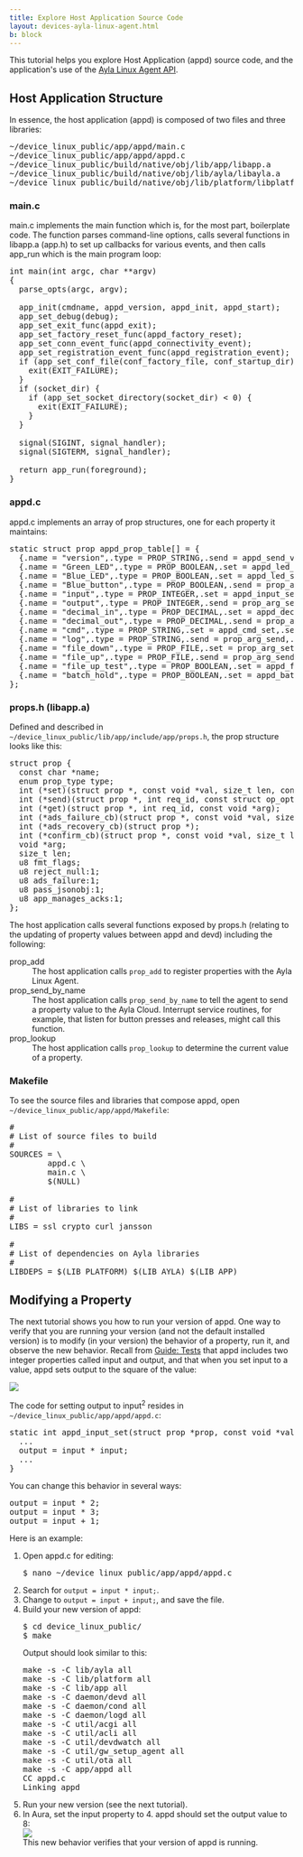 ```yaml
---
title: Explore Host Application Source Code
layout: devices-ayla-linux-agent.html
b: block
---
```


This tutorial helps you explore Host Application (appd) source code, and the application's use of the [Ayla Linux Agent API](/devices/ayla-linux-agent/reference/ayla-linux-agent-api).

## Host Application Structure

In essence, the host application (appd) is composed of two files and three libraries:

<pre>
~/device_linux_public/app/appd/main.c
~/device_linux_public/app/appd/appd.c
~/device_linux_public/build/native/obj/lib/app/libapp.a
~/device_linux_public/build/native/obj/lib/ayla/libayla.a
~/device_linux_public/build/native/obj/lib/platform/libplatform.a
</pre>

### main.c

main.c implements the main function which is, for the most part, boilerplate code. The function parses command-line options, calls several functions in libapp.a (app.h) to set up callbacks for various events, and then calls app_run which is the main program loop:

<pre>
int main(int argc, char **argv)
{
  parse_opts(argc, argv);

  app_init(cmdname, appd_version, appd_init, appd_start);
  app_set_debug(debug);
  app_set_exit_func(appd_exit);
  app_set_factory_reset_func(appd_factory_reset);
  app_set_conn_event_func(appd_connectivity_event);
  app_set_registration_event_func(appd_registration_event);
  if (app_set_conf_file(conf_factory_file, conf_startup_dir) < 0) {
    exit(EXIT_FAILURE);
  }
  if (socket_dir) {
    if (app_set_socket_directory(socket_dir) < 0) {
      exit(EXIT_FAILURE);
    }
  }

  signal(SIGINT, signal_handler);
  signal(SIGTERM, signal_handler);

  return app_run(foreground);
}
</pre>

### appd.c

appd.c implements an array of prop structures, one for each property it maintains:
<pre>
static struct prop appd_prop_table[] = {
  {.name = "version",.type = PROP_STRING,.send = appd_send_version},
  {.name = "Green_LED",.type = PROP_BOOLEAN,.set = appd_led_set,.send = prop_arg_send,.arg = &green_led,.len = sizeof(green_led),.ads_failure_cb = appd_prop_ads_failure_cb,},
  {.name = "Blue_LED",.type = PROP_BOOLEAN,.set = appd_led_set,.send = prop_arg_send,.arg = &blue_led,.len = sizeof(blue_led),.ads_failure_cb = appd_prop_ads_failure_cb,},
  {.name = "Blue_button",.type = PROP_BOOLEAN,.send = prop_arg_send,.arg = &blue_button,.len = sizeof(blue_button),.ads_failure_cb = appd_prop_ads_failure_cb,},
  {.name = "input",.type = PROP_INTEGER,.set = appd_input_set,.send = prop_arg_send,.arg = &input,.len = sizeof(input),.ads_failure_cb = appd_prop_ads_failure_cb,},
  {.name = "output",.type = PROP_INTEGER,.send = prop_arg_send,.arg = &output,.len = sizeof(output),.confirm_cb = appd_prop_confirm_cb,.ads_failure_cb = appd_prop_ads_failure_cb,},
  {.name = "decimal_in",.type = PROP_DECIMAL,.set = appd_decimal_in_set,.send = prop_arg_send,.arg = &decimal_in,.len = sizeof(decimal_in),.ads_failure_cb = appd_prop_ads_failure_cb,},
  {.name = "decimal_out",.type = PROP_DECIMAL,.send = prop_arg_send,.arg = &decimal_out,.len = sizeof(decimal_out),.ads_failure_cb = appd_prop_ads_failure_cb,},
  {.name = "cmd",.type = PROP_STRING,.set = appd_cmd_set,.send = prop_arg_send,.arg = cmd,.len = sizeof(cmd),.ads_failure_cb = appd_prop_ads_failure_cb,},
  {.name = "log",.type = PROP_STRING,.send = prop_arg_send,.arg = log,.len = sizeof(log),.ads_failure_cb = appd_prop_ads_failure_cb,},
  {.name = "file_down",.type = PROP_FILE,.set = prop_arg_set,.arg = file_down_path,.len = sizeof(file_down_path),.confirm_cb = appd_file_down_confirm_cb,.ads_failure_cb = appd_prop_ads_failure_cb,},
  {.name = "file_up",.type = PROP_FILE,.send = prop_arg_send,.arg = file_up_path,.len = sizeof(file_up_path),.confirm_cb = appd_file_up_confirm_cb,.ads_failure_cb = appd_prop_ads_failure_cb,},
  {.name = "file_up_test",.type = PROP_BOOLEAN,.set = appd_file_up_test_set,.send = prop_arg_send,.arg = &file_up_test,.len = sizeof(file_up_test),},
  {.name = "batch_hold",.type = PROP_BOOLEAN,.set = appd_batch_hold_set,.send = prop_arg_send,.arg = &batch_hold,.len = sizeof(batch_hold),},
};
</pre>

### props.h (libapp.a)

Defined and described in <code>~/device_linux_public/lib/app/include/app/props.h</code>, the prop structure looks like this:

<pre>
struct prop {
  const char *name;
  enum prop_type type;
  int (*set)(struct prop *, const void *val, size_t len, const struct op_args *args);
  int (*send)(struct prop *, int req_id, const struct op_options *opts);
  int (*get)(struct prop *, int req_id, const void *arg);
  int (*ads_failure_cb)(struct prop *, const void *val, size_t len, const struct op_options *opts);
  int (*ads_recovery_cb)(struct prop *);
  int (*confirm_cb)(struct prop *, const void *val, size_t len, const struct op_options *opts, const struct confirm_info *confirm_info);
  void *arg;
  size_t len;
  u8 fmt_flags;
  u8 reject_null:1;
  u8 ads_failure:1;
  u8 pass_jsonobj:1;
  u8 app_manages_acks:1;
};
</pre>

The host application calls several functions exposed by props.h (relating to the updating of property values between appd and devd) including the following:

<dl>
<dt>prop_add</dt>
<dd>The host application calls <code>prop_add</code> to register properties with the Ayla Linux Agent.</dd>

<dt>prop_send_by_name</dt>
<dd>The host application calls <code>prop_send_by_name</code> to tell the agent to send a property value to the Ayla Cloud. Interrupt service routines, for example, that listen for button presses and releases, might call this function.</dd>

<dt>prop_lookup</dt>
<dd>The host application calls <code>prop_lookup</code> to determine the current value of a property.</dd>
</dl>

### Makefile

To see the source files and libraries that compose appd, open <code>~/device_linux_public/app/appd/Makefile</code>:
<pre>
#
# List of source files to build
#
SOURCES = \
        appd.c \
        main.c \
        $(NULL)

#
# List of libraries to link
#
LIBS = ssl crypto curl jansson

#
# List of dependencies on Ayla libraries 
#
LIBDEPS = $(LIB_PLATFORM) $(LIB_AYLA) $(LIB_APP)
</pre>

## Modifying a Property

The next tutorial shows you how to run your version of appd. One way to verify that you are running your version (and not the default installed version) is to modify (in your version) the behavior of a property, run it, and observe the new behavior. Recall from [Guide: Tests](/devices/ayla-linux-agent/guide/tests/) that appd includes two integer properties called input and output, and that when you set input to a value, appd sets output to the square of the value:

<div class="row align-items-center">
<div class="col-lg-4 col-md-6 col-sm-12">
<img class="img-fluid" src="../../guide/tests/aura-016.jpg">
</div>
</div>

The code for setting output to input<sup>2</sup> resides in <code>~/device_linux_public/app/appd/appd.c</code>:

<pre>
static int appd_input_set(struct prop *prop, const void *val, size_t len, const struct op_args *args) {
  ...
  output = input * input;
  ...
}
</pre>

You can change this behavior in several ways:

<pre>
output = input * 2;
output = input * 3;
output = input + 1;
</pre>

Here is an example:

<ol>
<li>Open appd.c for editing:
<pre>
$ nano ~/device_linux_public/app/appd/appd.c
</pre>
</li>
<li>Search for <code>output = input * input;</code>.</li>
<li>Change to <code>output = input + input;</code>, and save the file.</li>
<li>Build your new version of appd:
<pre>
$ cd device_linux_public/
$ make
</pre>
Output should look similar to this:
<pre>
make -s -C lib/ayla all
make -s -C lib/platform all
make -s -C lib/app all
make -s -C daemon/devd all
make -s -C daemon/cond all
make -s -C daemon/logd all
make -s -C util/acgi all
make -s -C util/acli all
make -s -C util/devdwatch all
make -s -C util/gw_setup_agent all
make -s -C util/ota all
make -s -C app/appd all
CC appd.c
Linking appd
</pre>
<li>Run your new version (see the next tutorial).</li>
<li>In Aura, set the input property to 4. appd should set the output value to 8:
<div class="row align-items-center">
<div class="col-lg-4 col-md-6 col-sm-12">
<img class="img-fluid" src="aura-024.jpg">
</div>
</div>
This new behavior verifies that your version of appd is running.
</li>
</ol>
